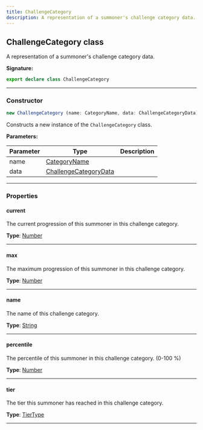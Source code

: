 ```yaml
---
title: ChallengeCategory
description: A representation of a summoner's challenge category data.
---
```


## ChallengeCategory class

A representation of a summoner's challenge category data.

**Signature:**

```ts
export declare class ChallengeCategory 
```

---

### Constructor

```ts
new ChallengeCategory (name: CategoryName, data: ChallengeCategoryData)
```

Constructs a new instance of the `ChallengeCategory` class.

**Parameters:**

| Parameter | Type | Description |
| --------- | ---- | ----------- |
| name | [CategoryName](/api/CategoryName.md) |  |
| data | [ChallengeCategoryData](/api/ChallengeCategoryData.md) |  |
---

### Properties

#### current

The current progression of this summoner in this challenge category.



**Type**: [Number](https://developer.mozilla.org/en-US/docs/Web/JavaScript/Reference/Global_Objects/Number)

---

#### max

The maximum progression of this summoner in this challenge category.



**Type**: [Number](https://developer.mozilla.org/en-US/docs/Web/JavaScript/Reference/Global_Objects/Number)

---

#### name

The name of this challenge category.



**Type**: [String](https://developer.mozilla.org/en-US/docs/Web/JavaScript/Reference/Global_Objects/String)

---

#### percentile

The percentile of this summoner in this challenge category. (0-100 %)



**Type**: [Number](https://developer.mozilla.org/en-US/docs/Web/JavaScript/Reference/Global_Objects/Number)

---

#### tier

The tier this summoner has reached in this challenge category.



**Type**: [TierType](/api/TierType.md)

---

